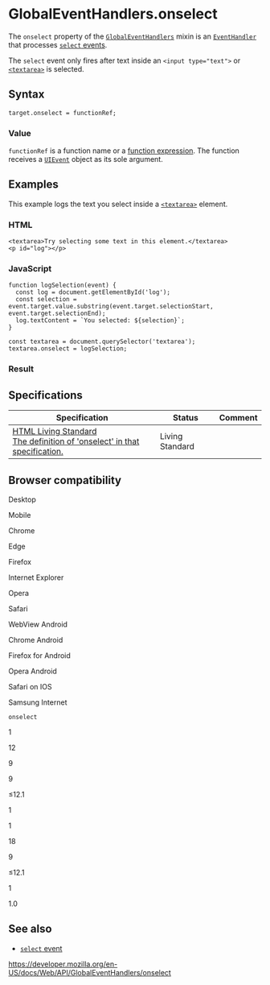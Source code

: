 GlobalEventHandlers.onselect
============================

The `onselect` property of the [`GlobalEventHandlers`](../globaleventhandlers) mixin is an [`EventHandler`](https://developer.mozilla.org/en-US/docs/Web/Events/Event_handlers) that processes [`select` events](../element/select_event).

The `select` event only fires after text inside an `<input type="text">` or [`<textarea>`](https://developer.mozilla.org/en-US/docs/Web/HTML/Element/textarea) is selected.

Syntax
------

    target.onselect = functionRef;

### Value

`functionRef` is a function name or a [function expression](https://developer.mozilla.org/en-US/docs/Web/JavaScript/Reference/Operators/function). The function receives a [`UIEvent`](../uievent) object as its sole argument.

Examples
--------

This example logs the text you select inside a [`<textarea>`](https://developer.mozilla.org/en-US/docs/Web/HTML/Element/textarea) element.

### HTML

    <textarea>Try selecting some text in this element.</textarea>
    <p id="log"></p>

### JavaScript

    function logSelection(event) {
      const log = document.getElementById('log');
      const selection = event.target.value.substring(event.target.selectionStart, event.target.selectionEnd);
      log.textContent = `You selected: ${selection}`;
    }

    const textarea = document.querySelector('textarea');
    textarea.onselect = logSelection;

### Result

Specifications
--------------

<table><thead><tr class="header"><th>Specification</th><th>Status</th><th>Comment</th></tr></thead><tbody><tr class="odd"><td><a href="https://html.spec.whatwg.org/multipage/webappapis.html#handler-onselect">HTML Living Standard<br />
<span class="small">The definition of 'onselect' in that specification.</span></a></td><td><span class="spec-living">Living Standard</span></td><td></td></tr></tbody></table>

Browser compatibility
---------------------

Desktop

Mobile

Chrome

Edge

Firefox

Internet Explorer

Opera

Safari

WebView Android

Chrome Android

Firefox for Android

Opera Android

Safari on IOS

Samsung Internet

`onselect`

1

12

9

9

≤12.1

1

1

18

9

≤12.1

1

1.0

See also
--------

-   [`select` event](../element/select_event)

<a href="https://developer.mozilla.org/en-US/docs/Web/API/GlobalEventHandlers/onselect" class="_attribution-link">https://developer.mozilla.org/en-US/docs/Web/API/GlobalEventHandlers/onselect</a>
